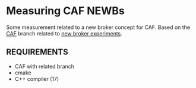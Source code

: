 # Measuring CAF NEWBs

Some measurement related to a new broker concept for CAF. Based on the [CAF](https://github.com/actor-framework/actor-framework/) branch related to [new broker experiments](https://github.com/actor-framework/actor-framework/tree/topic/new-broker-experiments).

## REQUIREMENTS

* CAF with related branch
* cmake
* C++ compiler (17)
